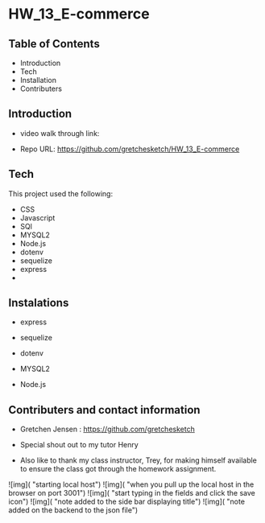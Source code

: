 # HW_13_E-commerce
Table of Contents
-------------------------------------------------------------------------------------------------------

 * Introduction
 * Tech
 * Installation
 * Contributers



 Introduction
----------------------------------------------------------------------------------------------------------



    

    

 * video walk through link: 

 * Repo URL: https://github.com/gretchesketch/HW_13_E-commerce



Tech
------------------------------------------------------------------------------------------

This project used the following:

 * CSS
 * Javascript
 * SQl
 * MYSQL2
 * Node.js
 * dotenv
 * sequelize
 * express
 * 


Instalations
--------------------------------------------------------------------------------------------
 
 * express

 * sequelize

 * dotenv

 * MYSQL2

 * Node.js




 Contributers and contact information
----------------------------------------------------------------------------------------
 
 * Gretchen Jensen : https://github.com/gretchesketch

 * Special shout out to my tutor Henry

 * Also like to thank my class instructor, Trey, for making himself available to ensure the class got through the homework assignment.





 ![img]( "starting local host")
 ![img]( "when you pull up the local host in the browser on port 3001")
 ![img]( "start typing in the fields and click the save icon")
 ![img]( "note added to the side bar displaying title")
 ![img]( "note added on the backend to the json file")